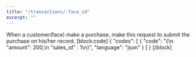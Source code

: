 ```yaml
---
title: "/transactions/:face_id"
excerpt: ""
---
```

When a customer(face) make a purchase, make this request to submit the purchase on his/her record.
[block:code]
{
  "codes": [
    {
      "code": "{\n    \"amount\": 200,\n    \"sales_id\" : 1\n}",
      "language": "json"
    }
  ]
}
[/block]